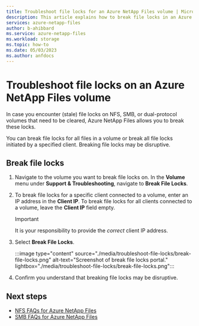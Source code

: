 ```yaml
---
title: Troubleshoot file locks for an Azure NetApp Files volume | Microsoft Docs
description: This article explains how to break file locks in an Azure NetApp Files volume. 
services: azure-netapp-files
author: b-ahibbard
ms.service: azure-netapp-files
ms.workload: storage
ms.topic: how-to
ms.date: 05/03/2023
ms.author: anfdocs
---
```

# Troubleshoot file locks on an Azure NetApp Files volume

In case you encounter (stale) file locks on NFS, SMB, or dual-protocol volumes that need to be cleared, Azure NetApp Files allows you to break these locks.

You can break file locks for all files in a volume or break all file locks initiated by a specified client. Breaking file locks may be disruptive.   

## Break file locks

1. Navigate to the volume you want to break file locks on. In the **Volume** menu under **Support & Troubleshooting**, navigate to **Break File Locks**. 
1. To break file locks for a specific client connected to a volume, enter an IP address in the **Client IP**. To break file locks for all clients connected to a volume, leave the **Client IP** field empty.

    >[!IMPORTANT]
    > It is your responsibility to provide the _correct_ client IP address. 

1. Select **Break File Locks**.

    :::image type="content" source="./media/troubleshoot-file-locks/break-file-locks.png" alt-text="Screenshot of break file locks portal." lightbox="./media/troubleshoot-file-locks/break-file-locks.png":::

1. Confirm you understand that breaking file locks may be disruptive.

## Next steps

* [NFS FAQs for Azure NetApp Files](faq-nfs.md)
* [SMB FAQs for Azure NetApp Files](faq-smb.md)